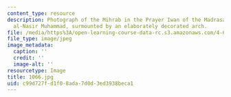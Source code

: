 ```yaml
---
content_type: resource
description: Photograph of the Mihrab in the Prayer Iwan of the Madrasa of Sultan
  al-Nasir Muhammad, surmounted by an elaborately decorated arch.
file: /media/https%3A/open-learning-course-data-rc.s3.amazonaws.com/4-615-the-architecture-of-cairo-spring-2002/c99d727fd1f08ada7d0d3ed3938beca1_1066.jpg
file_type: image/jpeg
image_metadata:
  caption: ''
  credit: ''
  image-alt: ''
resourcetype: Image
title: 1066.jpg
uid: c99d727f-d1f0-8ada-7d0d-3ed3938beca1
---
```

